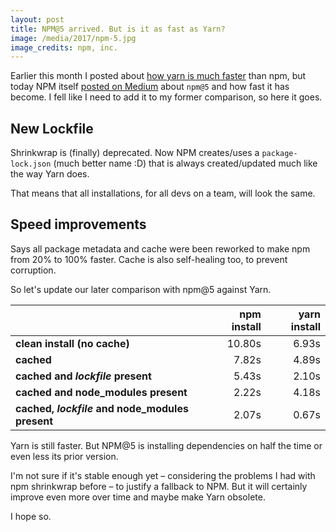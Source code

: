 ```yaml
---
layout: post
title: NPM@5 arrived. But is it as fast as Yarn?
image: /media/2017/npm-5.jpg
image_credits: npm, inc.
---
```


Earlier this month I posted about [how yarn is much faster][should-yarn] than npm, but today NPM itself [posted on Medium][npm@5] about `npm@5` and how fast it has become. I fell like I need to add it to my former comparison, so here it goes.

## New Lockfile

Shrinkwrap is (finally) deprecated. Now NPM creates/uses a `package-lock.json` (much better name :D) that is always created/updated much like the way Yarn does.

That means that all installations, for all devs on a team, will look the same.

## Speed improvements

Says all package metadata and cache were been reworked to make npm from 20% to 100% faster. Cache is also self-healing too, to prevent corruption.

So let's update our later comparison with npm@5 against Yarn.

&nbsp;                                          | npm install | yarn install
--                                              | --:         | --:
**clean install (no cache)**                    | 10.80s      | 6.93s
**cached**                                      | 7.82s       | 4.89s
**cached and _lockfile_ present**               | 5.43s       | 2.10s
**cached and node_modules present**             | 2.22s       | 4.18s
**cached, _lockfile_ and node_modules present** | 2.07s       | 0.67s

Yarn is still faster. But NPM@5 is installing dependencies on half the time or even less its prior version.

I'm not sure if it's stable enough yet &ndash; considering the problems I had with npm shrinkwrap before &ndash; to justify a fallback to NPM. But it will certainly improve even more over time and maybe make Yarn obsolete.

I hope so.

[should-yarn]: http://blog.diovani.com/technology/2017/05/18/should-i-migrate-to-yarn.html "Should I Migrate to Yarn?"
[npm@5]: https://medium.com/npm-inc/npm-5-is-now-npm-latest-d674e9e3b0ec "npm@5 is now `npm@latest`"
